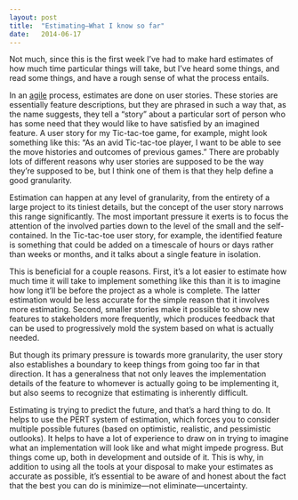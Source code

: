 ```yaml
---
layout: post
title:  "Estimating—What I know so far"
date:   2014-06-17
---
```


Not much, since this is the first week I’ve had to make hard estimates of 
how much time particular things will take, but I’ve heard some things, and 
read some things, and have a rough sense of what the process entails.

In an [agile][] process, estimates are done on user stories. These stories are 
essentially feature descriptions, but they are phrased in such a way that, as 
the name suggests, they tell a “story” about a particular sort of person who 
has some need that they would like to have satisfied by an imagined feature. A 
user story for my Tic-tac-toe game, for example, might look something like 
this: “As an avid Tic-tac-toe player, I want to be able to see the move 
histories and outcomes of previous games.” There are probably lots of 
different reasons why user stories are supposed to be the way they’re supposed 
to be, but I think one of them is that they help define a good granularity.

Estimation can happen at any level of granularity, from the entirety of a 
large project to its tiniest details, but the concept of the user story 
narrows this range significantly. The most important pressure it exerts is to 
focus the attention of the involved parties down to the level of the small and 
the self-contained. In the Tic-tac-toe user story, for example, the identified 
feature is something that could be added on a timescale of hours or days 
rather than weeks or months, and it talks about a single feature in isolation.

This is beneficial for a couple reasons. First, it’s a lot easier to estimate 
how much time it will take to implement something like this than it is to 
imagine how long it’ll be before the project as a whole is complete. The 
latter estimation would be less accurate for the simple reason that it 
involves more estimating. Second, smaller stories make it possible to show new 
features to stakeholders more frequently, which produces feedback that can be 
used to progressively mold the system based on what is actually needed.

But though its primary pressure is towards more granularity, the user story 
also establishes a boundary to keep things from going too far in that 
direction. It has a generalness that not only leaves the implementation 
details of the feature to whomever is actually going to be implementing it, 
but also seems to recognize that estimating is inherently difficult.

Estimating is trying to predict the future, and that’s a hard thing to do. It 
helps to use the PERT system of estimation, which forces you to consider 
multiple possible futures (based on optimistic, realistic, and pessimistic 
outlooks). It helps to have a lot of experience to draw on in trying to 
imagine what an implementation will look like and what might impede progress. 
But things come up, both in development and outside of it. This is why, in 
addition to using all the tools at your disposal to make your estimates as 
accurate as possible, it’s essential to be aware of and honest about the fact 
that the best you can do is minimize—not eliminate—uncertainty.

[agile]: http://en.wikipedia.org/wiki/Agile_software_development
